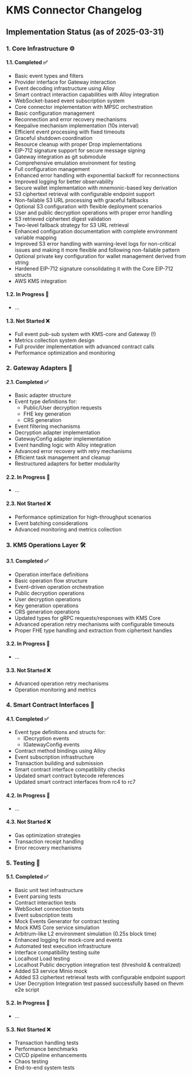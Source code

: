 # KMS Connector Changelog

## Implementation Status (as of 2025-03-31)

### 1. Core Infrastructure ⚙️

#### 1.1. Completed ✅

- Basic event types and filters
- Provider interface for Gateway interaction
- Event decoding infrastructure using Alloy
- Smart contract interaction capabilities with Alloy integration
- WebSocket-based event subscription system
- Core connector implementation with MPSC orchestration
- Basic configuration management
- Reconnection and error recovery mechanisms
- Keepalive mechanism implementation (10s interval)
- Efficient event processing with fixed timeouts
- Graceful shutdown coordination
- Resource cleanup with proper Drop implementations
- EIP-712 signature support for secure message signing
- Gateway integration as git submodule
- Comprehensive emulation environment for testing
- Full configuration management
- Enhanced error handling with exponential backoff for reconnections
- Improved logging for better observability
- Secure wallet implementation with mnemonic-based key derivation
- S3 ciphertext retrieval with configurable endpoint support
- Non-failable S3 URL processing with graceful fallbacks
- Optional S3 configuration with flexible deployment scenarios
- User and public decryption operations with proper error handling
- S3 retrieved ciphertext digest validation
- Two-level fallback strategy for S3 URL retrieval
- Enhanced configuration documentation with complete environment variable mapping
- Improved S3 error handling with warning-level logs for non-critical issues and making it more flexible and following non-failable pattern
- Optional private key configuration for wallet management derived from string
- Hardened EIP-712 signature consolidating it with the Core EIP-712 structs
- AWS KMS integration

#### 1.2. In Progress 🚧

- ...

#### 1.3. Not Started ❌

- Full event pub-sub system with KMS-core and Gateway (!)
- Metrics collection system design
- Full provider implementation with advanced contract calls
- Performance optimization and monitoring

### 2. Gateway Adapters 🔄

#### 2.1. Completed ✅

- Basic adapter structure
- Event type definitions for:
  - Public/User decryption requests
  - FHE key generation
  - CRS generation
- Event filtering mechanisms
- Decryption adapter implementation
- GatewayConfig adapter implementation
- Event handling logic with Alloy integration
- Advanced error recovery with retry mechanisms
- Efficient task management and cleanup
- Restructured adapters for better modularity

#### 2.2. In Progress 🚧

- ...

#### 2.3. Not Started ❌

- Performance optimization for high-throughput scenarios
- Event batching considerations
- Advanced monitoring and metrics collection

### 3. KMS Operations Layer 🛠️

#### 3.1. Completed ✅

- Operation interface definitions
- Basic operation flow structure
- Event-driven operation orchestration
- Public decryption operations
- User decryption operations
- Key generation operations
- CRS generation operations
- Updated types for gRPC requests/responses with KMS Core
- Advanced operation retry mechanisms with configurable timeouts
- Proper FHE type handling and extraction from ciphertext handles

#### 3.2. In Progress 🚧

- ...

#### 3.3. Not Started ❌

- Advanced operation retry mechanisms
- Operation monitoring and metrics

### 4. Smart Contract Interfaces 📝

#### 4.1. Completed ✅

- Event type definitions and structs for:
  - IDecryption events
  - IGatewayConfig events
- Contract method bindings using Alloy
- Event subscription infrastructure
- Transaction building and submission
- Smart contract interface compatibility checks
- Updated smart contract bytecode references
- Updated smart contract interfaces from rc4 to rc7

#### 4.2. In Progress 🚧

- ...

#### 4.3. Not Started ❌

- Gas optimization strategies
- Transaction receipt handling
- Error recovery mechanisms

### 5. Testing 🧪

#### 5.1. Completed ✅

- Basic unit test infrastructure
- Event parsing tests
- Contract interaction tests
- WebSocket connection tests
- Event subscription tests
- Mock Events Generator for contract testing
- Mock KMS Core service simulation
- Arbitrum-like L2 environment simulation (0.25s block time)
- Enhanced logging for mock-core and events
- Automated test execution infrastructure
- Interface compatibility testing suite
- Localhost Load testing
- Localhost Public decryption integration test (threshold & centralized)
- Added S3 service Minio mock
- Added S3 ciphertext retrieval tests with configurable endpoint support
- User Decryption Integration test passed successfully based on fhevm e2e script

#### 5.2. In Progress 🚧

- ...

#### 5.3. Not Started ❌

- Transaction handling tests
- Performance benchmarks
- CI/CD pipeline enhancements
- Chaos testing
- End-to-end system tests
